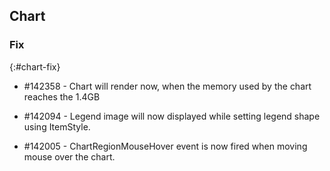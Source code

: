 ## Chart

### Fix
{:#chart-fix}

* \#142358 - Chart will render now, when the memory used by the chart reaches the 1.4GB

* \#142094 - Legend image will now displayed while setting legend shape using ItemStyle.

* \#142005 - ChartRegionMouseHover event is now fired when moving mouse over the chart.